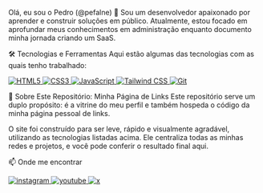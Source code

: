 Olá, eu sou o Pedro (@pefalne) 👋
Sou um desenvolvedor apaixonado por aprender e construir soluções em público. Atualmente, estou focado em aprofundar meus conhecimentos em administração enquanto documento minha jornada criando um SaaS.

🛠️ Tecnologias e Ferramentas
Aqui estão algumas das tecnologias com as quais tenho trabalhado:

<p align="left">
<a href="https://developer.mozilla.org/en-US/docs/Web/HTML" target="_blank" rel="noreferrer">
<img src="https://img.shields.io/badge/HTML5-E34F26?style=for-the-badge&logo=html5&logoColor=white" alt="HTML5">
</a>
<a href="https://developer.mozilla.org/en-US/docs/Web/CSS" target="_blank" rel="noreferrer">
<img src="https://img.shields.io/badge/CSS3-1572B6?style=for-the-badge&logo=css3&logoColor=white" alt="CSS3">
</a>
<a href="https://developer.mozilla.org/en-US/docs/Web/JavaScript" target="_blank" rel="noreferrer">
<img src="https://img.shields.io/badge/JavaScript-F7DF1E?style=for-the-badge&logo=javascript&logoColor=black" alt="JavaScript">
</a>
<a href="https://tailwindcss.com/" target="_blank" rel="noreferrer">
<img src="https://img.shields.io/badge/Tailwind_CSS-38B2AC?style=for-the-badge&logo=tailwind-css&logoColor=white" alt="Tailwind CSS">
</a>
<a href="https://git-scm.com/" target="_blank" rel="noreferrer">
<img src="https://img.shields.io/badge/Git-F05032?style=for-the-badge&logo=git&logoColor=white" alt="Git">
</a>
</p>

📄 Sobre Este Repositório: Minha Página de Links
Este repositório serve um duplo propósito: é a vitrine do meu perfil e também hospeda o código da minha página pessoal de links.

O site foi construído para ser leve, rápido e visualmente agradável, utilizando as tecnologias listadas acima. Ele centraliza todas as minhas redes e projetos, e você pode conferir o resultado final aqui.

📫 Onde me encontrar
<p align="left">
<a href="https://instagram.com/pefalne" target="_blank">
<img src="https://img.shields.io/badge/Instagram-E4405F?style=for-the-badge&logo=instagram&logoColor=white" alt="instagram">
</a>
<a href="https://youtube.com/@pefalne" target="_blank">
<img src="https://img.shields.io/badge/YouTube-FF0000?style=for-the-badge&logo=youtube&logoColor=white" alt="youtube">
</a>
<a href="https://x.com/pefalne" target="_blank">
<img src="https://img.shields.io/badge/X-000000?style=for-the-badge&logo=x&logoColor=white" alt="x">
</a>
</p>

